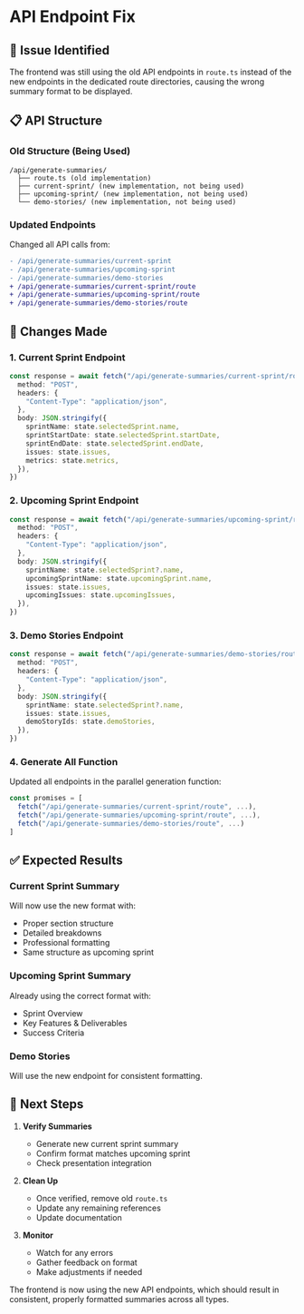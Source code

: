 # API Endpoint Fix

## 🚨 Issue Identified
The frontend was still using the old API endpoints in `route.ts` instead of the new endpoints in the dedicated route directories, causing the wrong summary format to be displayed.

## 📋 API Structure

### **Old Structure (Being Used)**
```
/api/generate-summaries/
  ├── route.ts (old implementation)
  ├── current-sprint/ (new implementation, not being used)
  ├── upcoming-sprint/ (new implementation, not being used)
  └── demo-stories/ (new implementation, not being used)
```

### **Updated Endpoints**
Changed all API calls from:
```diff
- /api/generate-summaries/current-sprint
- /api/generate-summaries/upcoming-sprint
- /api/generate-summaries/demo-stories
+ /api/generate-summaries/current-sprint/route
+ /api/generate-summaries/upcoming-sprint/route
+ /api/generate-summaries/demo-stories/route
```

## 🔧 Changes Made

### **1. Current Sprint Endpoint**
```typescript
const response = await fetch("/api/generate-summaries/current-sprint/route", {
  method: "POST",
  headers: {
    "Content-Type": "application/json",
  },
  body: JSON.stringify({
    sprintName: state.selectedSprint.name,
    sprintStartDate: state.selectedSprint.startDate,
    sprintEndDate: state.selectedSprint.endDate,
    issues: state.issues,
    metrics: state.metrics,
  }),
})
```

### **2. Upcoming Sprint Endpoint**
```typescript
const response = await fetch("/api/generate-summaries/upcoming-sprint/route", {
  method: "POST",
  headers: {
    "Content-Type": "application/json",
  },
  body: JSON.stringify({
    sprintName: state.selectedSprint?.name,
    upcomingSprintName: state.upcomingSprint.name,
    issues: state.issues,
    upcomingIssues: state.upcomingIssues,
  }),
})
```

### **3. Demo Stories Endpoint**
```typescript
const response = await fetch("/api/generate-summaries/demo-stories/route", {
  method: "POST",
  headers: {
    "Content-Type": "application/json",
  },
  body: JSON.stringify({
    sprintName: state.selectedSprint?.name,
    issues: state.issues,
    demoStoryIds: state.demoStories,
  }),
})
```

### **4. Generate All Function**
Updated all endpoints in the parallel generation function:
```typescript
const promises = [
  fetch("/api/generate-summaries/current-sprint/route", ...),
  fetch("/api/generate-summaries/upcoming-sprint/route", ...),
  fetch("/api/generate-summaries/demo-stories/route", ...)
]
```

## ✅ Expected Results

### **Current Sprint Summary**
Will now use the new format with:
- Proper section structure
- Detailed breakdowns
- Professional formatting
- Same structure as upcoming sprint

### **Upcoming Sprint Summary**
Already using the correct format with:
- Sprint Overview
- Key Features & Deliverables
- Success Criteria

### **Demo Stories**
Will use the new endpoint for consistent formatting.

## 🔄 Next Steps

1. **Verify Summaries**
   - Generate new current sprint summary
   - Confirm format matches upcoming sprint
   - Check presentation integration

2. **Clean Up**
   - Once verified, remove old `route.ts`
   - Update any remaining references
   - Update documentation

3. **Monitor**
   - Watch for any errors
   - Gather feedback on format
   - Make adjustments if needed

The frontend is now using the new API endpoints, which should result in consistent, properly formatted summaries across all types. 